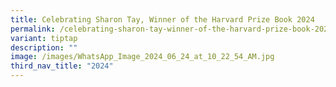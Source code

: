```yaml
---
title: Celebrating Sharon Tay, Winner of the Harvard Prize Book 2024
permalink: /celebrating-sharon-tay-winner-of-the-harvard-prize-book-2024/
variant: tiptap
description: ""
image: /images/WhatsApp_Image_2024_06_24_at_10_22_54_AM.jpg
third_nav_title: "2024"
---
```

